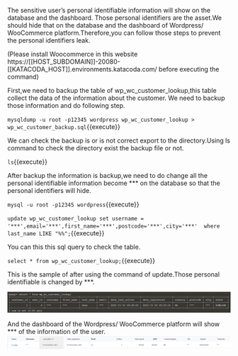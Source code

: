 The sensitive user’s personal identifiable information will show on the database and the dashboard. Those personal identifiers are the asset.We should hide that on the database and the dashboard of Wordpress/ WooCommerce platform.Therefore,you can follow those steps to prevent the personal identifiers leak. 

(Please install Woocommerce in this website https://[[HOST_SUBDOMAIN]]-20080-[[KATACODA_HOST]].environments.katacoda.com/ before executing the command)

First,we need to backup the table of wp_wc_customer_lookup,this table collect the data of the information about the customer. We need to backup those information and do following step. 

`mysqldump -u root -p12345 wordpress wp_wc_customer_lookup > wp_wc_customer_backup.sql`{{execute}} 

 We can check the backup is or is not correct export to the directory.Using ls command to check the directory exist the backup file or not.

 `ls`{{execute}}

After backup the information is backup,we need to do change all the personal identifiable information become *** on the database so that the personal identifiers will hide.

`mysql -u root -p12345 wordpress`{{execute}}

`update wp_wc_customer_lookup set username = '***',email='***',first_name='***',postcode='***',city='***'  where last_name LIKE "%%";`{{execute}}

You can this this sql query to check the table.

`select * from wp_wc_customer_lookup;`{{execute}}

This is the sample of after using the command of update.Those personal identifiable is changed by ***.

![step1_pic2.png](./assets/step1_pic2.png)

And the dashboard of the Wordpress/ WooCommerce platform will show *** of the information of the user.
![step1_pic1.png](./assets/step1_pic1.png)
